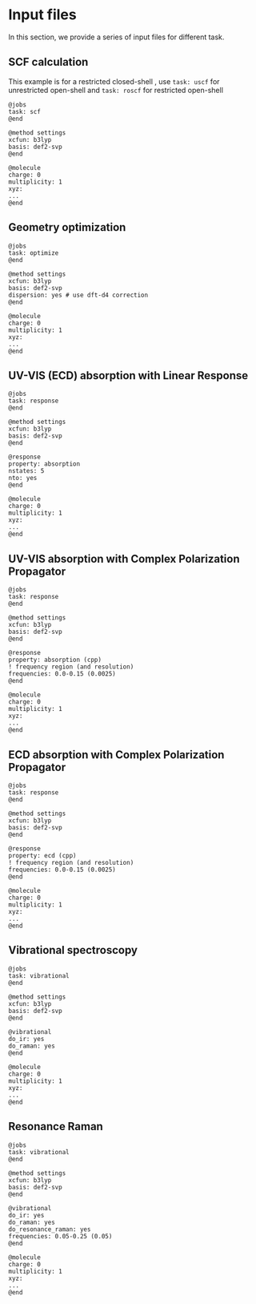 # Input files
In this section, we provide a series of input files for different task. 

## SCF calculation
This example is for a restricted closed-shell , use ```task: uscf``` for unrestricted open-shell and ```task: roscf``` for restricted open-shell 

```
@jobs
task: scf
@end

@method settings
xcfun: b3lyp
basis: def2-svp
@end

@molecule
charge: 0
multiplicity: 1
xyz:
...
@end
```


## Geometry optimization
```
@jobs
task: optimize
@end

@method settings
xcfun: b3lyp
basis: def2-svp
dispersion: yes # use dft-d4 correction
@end

@molecule
charge: 0
multiplicity: 1
xyz:
...
@end
```

## UV-VIS (ECD) absorption with Linear Response
```
@jobs
task: response
@end

@method settings
xcfun: b3lyp
basis: def2-svp
@end

@response
property: absorption
nstates: 5
nto: yes
@end

@molecule
charge: 0
multiplicity: 1
xyz:
...
@end
```

## UV-VIS absorption with Complex Polarization Propagator
```
@jobs
task: response
@end

@method settings
xcfun: b3lyp
basis: def2-svp
@end

@response
property: absorption (cpp)
! frequency region (and resolution)
frequencies: 0.0-0.15 (0.0025)
@end

@molecule
charge: 0
multiplicity: 1
xyz:
...
@end
```

## ECD absorption with Complex Polarization Propagator
```
@jobs
task: response
@end

@method settings
xcfun: b3lyp
basis: def2-svp
@end

@response
property: ecd (cpp)
! frequency region (and resolution)
frequencies: 0.0-0.15 (0.0025)
@end

@molecule
charge: 0
multiplicity: 1
xyz:
...
@end
```

## Vibrational spectroscopy
```
@jobs
task: vibrational
@end

@method settings
xcfun: b3lyp
basis: def2-svp
@end

@vibrational
do_ir: yes
do_raman: yes
@end

@molecule
charge: 0
multiplicity: 1
xyz:
...                
@end

```

## Resonance Raman
```
@jobs
task: vibrational
@end

@method settings
xcfun: b3lyp
basis: def2-svp
@end

@vibrational
do_ir: yes
do_raman: yes
do_resonance_raman: yes
frequencies: 0.05-0.25 (0.05)
@end

@molecule
charge: 0
multiplicity: 1
xyz:
...                  
@end

```



```

```



```

```